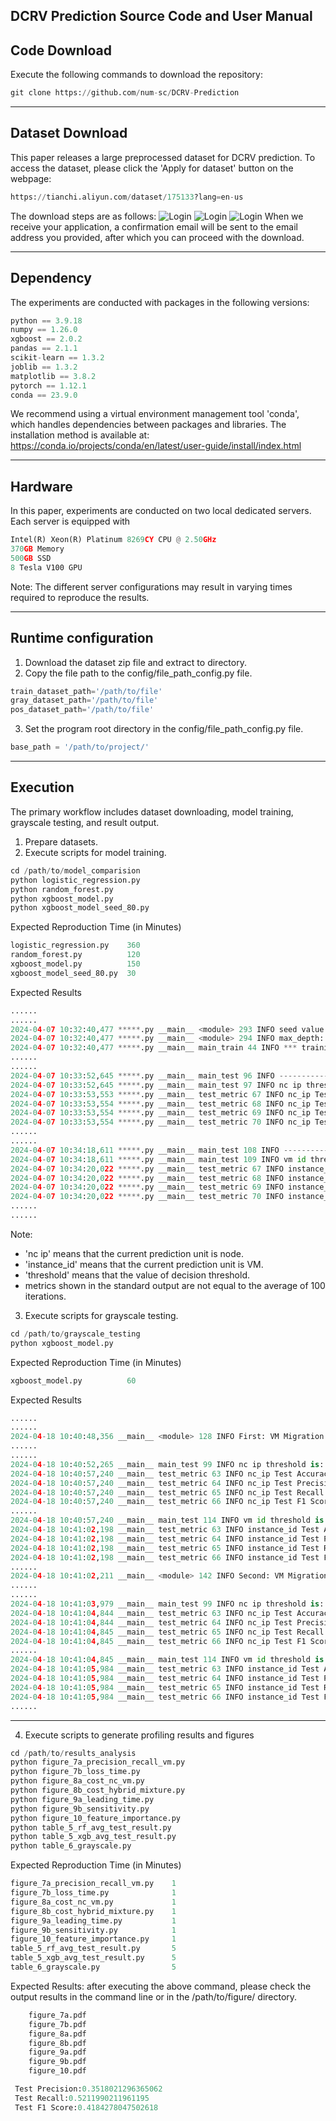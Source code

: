 DCRV Prediction Source Code and User Manual
---
## Code Download
Execute the following commands to download the repository:
```python print
git clone https://github.com/num-sc/DCRV-Prediction
```
---
## Dataset Download
This paper releases a large preprocessed dataset for DCRV prediction. To access the dataset, please click the 'Apply for dataset' button on the webpage:
```python print
https://tianchi.aliyun.com/dataset/175133?lang=en-us
```
The download steps are as follows:
![Login](temp_dir/tianchi_login.png)
![Login](temp_dir/tianchi_apply.png)
![Login](temp_dir/tianchi_submit_info.png)
When we receive your application, a confirmation email will be sent to the email address you provided, after which you can proceed with the download.

---
## Dependency
The experiments are conducted with packages in the following versions:
```python print
python == 3.9.18 
numpy == 1.26.0 
xgboost == 2.0.2
pandas == 2.1.1 
scikit-learn == 1.3.2
joblib == 1.3.2 
matplotlib == 3.8.2 
pytorch == 1.12.1 
conda == 23.9.0 
```
We recommend using a virtual environment management tool 'conda', which handles dependencies between packages and libraries. The installation method is available at: https://conda.io/projects/conda/en/latest/user-guide/install/index.html

---
## Hardware
In this paper, experiments are conducted on two local dedicated servers. Each server is equipped with 
```python print
Intel(R) Xeon(R) Platinum 8269CY CPU @ 2.50GHz
370GB Memory
500GB SSD
8 Tesla V100 GPU
```
Note: The different server configurations may result in varying times required to reproduce the results.

---
## Runtime configuration
1. Download the dataset zip file and extract to directory.
2. Copy the file path to the config/file_path_config.py file.
```python print
train_dataset_path='/path/to/file'
gray_dataset_path='/path/to/file'
pos_dataset_path='/path/to/file'
```
3. Set the program root directory in the config/file_path_config.py file.
```python print
base_path = '/path/to/project/'
```

---
## Execution
The primary workflow  includes dataset downloading, model training, grayscale testing, and result output.
1. Prepare datasets.
2. Execute scripts for model training.
```python print
cd /path/to/model_comparision
python logistic_regression.py
python random_forest.py
python xgboost_model.py
python xgboost_model_seed_80.py
```
Expected Reproduction Time (in Minutes)
```python print
logistic_regression.py    360
random_forest.py          120
xgboost_model.py          150
xgboost_model_seed_80.py  30
```
Expected Results
```python print
......
......
2024-04-07 10:32:40,477 *****.py __main__ <module> 293 INFO seed value: *
2024-04-07 10:32:40,477 *****.py __main__ <module> 294 INFO max_depth: 30
2024-04-07 10:32:40,477 *****.py __main__ main_train 44 INFO *** training
......
......
2024-04-07 10:33:52,645 *****.py __main__ main_test 96 INFO ---------------------------------------------------------------
2024-04-07 10:33:52,645 *****.py __main__ main_test 97 INFO nc ip threshold is: 0.6
2024-04-07 10:33:53,553 *****.py __main__ test_metric 67 INFO nc_ip Test Accuracy:0.8164173069146785
2024-04-07 10:33:53,554 *****.py __main__ test_metric 68 INFO nc_ip Test Precision:0.23863636363636365
2024-04-07 10:33:53,554 *****.py __main__ test_metric 69 INFO nc_ip Test Recall:0.46875
2024-04-07 10:33:53,554 *****.py __main__ test_metric 70 INFO nc_ip Test F1 Score:0.31626506024096385
......
......
2024-04-07 10:34:18,611 *****.py __main__ main_test 108 INFO ---------------------------------------------------------------
2024-04-07 10:34:18,611 *****.py __main__ main_test 109 INFO vm id threshold is: 0.6
2024-04-07 10:34:20,022 *****.py __main__ test_metric 67 INFO instance_id Test Accuracy:0.8590770931196463
2024-04-07 10:34:20,022 *****.py __main__ test_metric 68 INFO instance_id Test Precision:0.21169354838709678
2024-04-07 10:34:20,022 *****.py __main__ test_metric 69 INFO instance_id Test Recall:0.46875
2024-04-07 10:34:20,022 *****.py __main__ test_metric 70 INFO instance_id Test F1 Score:0.2916666666666667
......
......
```
Note:
- 'nc ip' means that the current prediction unit
is node. 
- 'instance_id' means that the current prediction unit
is VM. 
- 'threshold' means that the value of decision
threshold.
- metrics shown in the standard output are not equal to the average of 100 iterations.

3. Execute scripts for grayscale testing.
```python print
cd /path/to/grayscale_testing
python xgboost_model.py
```
Expected Reproduction Time (in Minutes)
```python print
xgboost_model.py          60
```
Expected Results
```python print
......
......
2024-04-18 10:40:48,356 __main__ <module> 128 INFO First: VM Migration
......
......
2024-04-18 10:40:52,265 __main__ main_test 99 INFO nc ip threshold is: 0.72
2024-04-18 10:40:57,240 __main__ test_metric 63 INFO nc_ip Test Accuracy:0.8674281052416888
2024-04-18 10:40:57,240 __main__ test_metric 64 INFO nc_ip Test Precision:0.2556390977443609
2024-04-18 10:40:57,240 __main__ test_metric 65 INFO nc_ip Test Recall:0.5230769230769231
2024-04-18 10:40:57,240 __main__ test_metric 66 INFO nc_ip Test F1 Score:0.3434343434343434
......
2024-04-18 10:40:57,240 __main__ main_test 114 INFO vm id threshold is: 0.4
2024-04-18 10:41:02,198 __main__ test_metric 63 INFO instance_id Test Accuracy:0.045075125208681135
2024-04-18 10:41:02,198 __main__ test_metric 64 INFO instance_id Test Precision:0.045075125208681135
2024-04-18 10:41:02,198 __main__ test_metric 65 INFO instance_id Test Recall:1.0
2024-04-18 10:41:02,198 __main__ test_metric 66 INFO instance_id Test F1 Score:0.08626198083067092
......
2024-04-18 10:41:02,211 __main__ <module> 142 INFO Second: VM Migration
......
......
2024-04-18 10:41:03,979 __main__ main_test 99 INFO nc ip threshold is: 0.72
2024-04-18 10:41:04,844 __main__ test_metric 63 INFO nc_ip Test Accuracy:0.8465553235908142
2024-04-18 10:41:04,844 __main__ test_metric 64 INFO nc_ip Test Precision:0.027210884353741496
2024-04-18 10:41:04,845 __main__ test_metric 65 INFO nc_ip Test Recall:0.5
2024-04-18 10:41:04,845 __main__ test_metric 66 INFO nc_ip Test F1 Score:0.051612903225806445
......
2024-04-18 10:41:04,845 __main__ main_test 114 INFO vm id threshold is: 0.8
2024-04-18 10:41:05,984 __main__ test_metric 63 INFO instance_id Test Accuracy:0.9704476314645806
2024-04-18 10:41:05,984 __main__ test_metric 64 INFO instance_id Test Precision:0.016129032258064516
2024-04-18 10:41:05,984 __main__ test_metric 65 INFO instance_id Test Recall:0.125
2024-04-18 10:41:05,984 __main__ test_metric 66 INFO instance_id Test F1 Score:0.028571428571428574......
......
```
---
4. Execute scripts to generate profiling results and figures
```python print
cd /path/to/results_analysis
python figure_7a_precision_recall_vm.py
python figure_7b_loss_time.py
python figure_8a_cost_nc_vm.py
python figure_8b_cost_hybrid_mixture.py
python figure_9a_leading_time.py
python figure_9b_sensitivity.py
python figure_10_feature_importance.py
python table_5_rf_avg_test_result.py
python table_5_xgb_avg_test_result.py
python table_6_grayscale.py
```
Expected Reproduction Time (in Minutes)
```python print
figure_7a_precision_recall_vm.py    1
figure_7b_loss_time.py              1
figure_8a_cost_nc_vm.py             1
figure_8b_cost_hybrid_mixture.py    1
figure_9a_leading_time.py           1
figure_9b_sensitivity.py            1
figure_10_feature_importance.py     1
table_5_rf_avg_test_result.py       5
table_5_xgb_avg_test_result.py      5
table_6_grayscale.py                5
```
Expected Results:
after executing the above command, please check the output
results in the command line or in the /path/to/figure/ directory.
```python print
    figure_7a.pdf
    figure_7b.pdf
    figure_8a.pdf
    figure_8b.pdf
    figure_9a.pdf
    figure_9b.pdf
    figure_10.pdf
```

```python print
 Test Precision:0.3518021296365062
 Test Recall:0.5211990211961195
 Test F1 Score:0.4184278047502618
```
